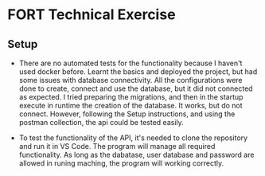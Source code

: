 # FORT Technical Exercise

## Setup

- There are no automated tests for the functionality because I haven't used docker before. Learnt the basics and deployed the project, but had some issues with database connectivity. All the configurations were done to create, connect and use the database, but it did not connected as expected. I tried preparing the migrations, and then in the startup execute in runtime the creation of the database. It works, but do not connect. However, following the Setup instructions, and using the postman collection, the api could be tested easily.

- To test the functionality of the API, it's needed to clone the repository and run it in VS Code.
  The program will manage all required functionality.
  As long as the dabatase, user database and password are allowed in runing maching, the program will working correctly.
